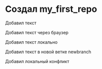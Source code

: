 ﻿# Создал my_first_repo

Добавил текст

Добавил текст через браузер

Добавил текст локально

Добавил текст в новой ветке newbranch

Добавил локальный конфликт